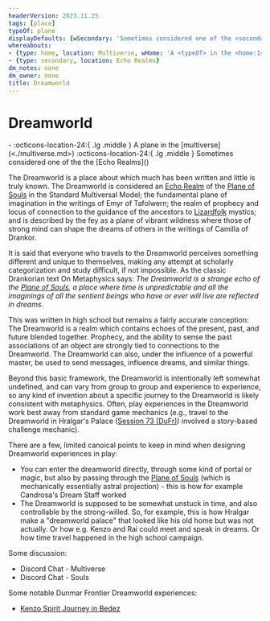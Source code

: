 ```yaml
---
headerVersion: 2023.11.25
tags: [place]
typeOf: plane
displayDefaults: {wSecondary: 'Sometimes considered one of the <secondary:1>'}
whereabouts:
- {type: home, location: Multiverse, wHome: 'A <typeOf> in the <home:1s>'}
- {type: secondary, location: Echo Realms}
dm_notes: none
dm_owner: none
title: Dreamworld
---
```

# Dreamworld
<div class="grid cards ext-narrow-margin ext-one-column" markdown>
-    :octicons-location-24:{ .lg .middle } A plane in the [multiverse](<./multiverse.md>)  
    :octicons-location-24:{ .lg .middle } Sometimes considered one of the the [Echo Realms](<demiplanes-and-echo-realms/echo-realms.md>)  
</div>


The Dreamworld is a place about which much has been written and little is truly known. The Dreamworld is considered an [Echo Realm](<demiplanes-and-echo-realms/echo-realms.md>) of the [Plane of Souls](<./plane-of-souls.md>) in the Standard Multiversal Model; the fundamental plane of imagination in the writings of Emyr of Tafolwern; the realm of prophecy and locus of connection to the guidance of the ancestors to [Lizardfolk](<../species/lizardfolk.md>) mystics; and is described by the fey as a plane of vibrant wildness where those of strong mind can shape the dreams of others in the writings of Camilla of Drankor. 

It is said that everyone who travels to the Dreamworld perceives something different and unique to themselves, making any attempt at scholarly categorization and study difficult, if not impossible. As the classic Drankorian text On Metaphysics says: *The Dreamworld is a strange echo of the [Plane of Souls](<./plane-of-souls.md>), a place where time is unpredictable and all the imaginings of all the sentient beings who have or ever will live are reflected in dreams.*



This was written in high school but remains a fairly accurate conception: The Dreamworld is a realm which contains echoes of the present, past, and future blended together. Prophecy, and the ability to sense the past associations of an object are strongly tied to connections to the Dreamworld. The Dreamworld can also, under the influence of a powerful master, be used to send messages, influence dreams, and similar things.   

Beyond this basic framework, the Dreamworld is intentionally left somewhat undefined, and can vary from group to group and experience to experience, so any kind of invention about a specific journey to the Dreamworld is likely consistent with metaphysics. Often, play experiences in the Dreamworld work best away from standard game mechanics (e.g., travel to the Dreamworld in Hralgar's Palace ([Session 73 (DuFr)](<../campaigns/dunmari-frontier/session-notes/session-73-dufr.md>)) involved a story-based challenge mechanic).

There are a few, limited canoical points to keep in mind when designing Dreamworld experiences in play:
- You can enter the dreamworld directly, through some kind of portal or magic, but also by passing through the [Plane of Souls](<./plane-of-souls.md>) (which is mechanically essentially astral projection) - this is how for example Candrosa's Dream Staff worked
- The Dreamworld is supposed to be somewhat unstuck in time, and also controllable by the strong-willed. So, for example, this is how Hralgar make a "dreamworld palace" that looked like his old home but was not actually. Or how e.g. Kenzo and Rai could meet and speak in dreams. Or how time travel happened in the high school campaign. 

Some discussion:
- Discord Chat - Multiverse
- Discord Chat - Souls

Some notable Dunmar Frontier Dreamworld experiences:
- [Kenzo Spirit Journey in Bedez](<../campaigns/dunmari-frontier/dreams-and-visions/kenzo-spirit-journey-in-bedez.md>)

